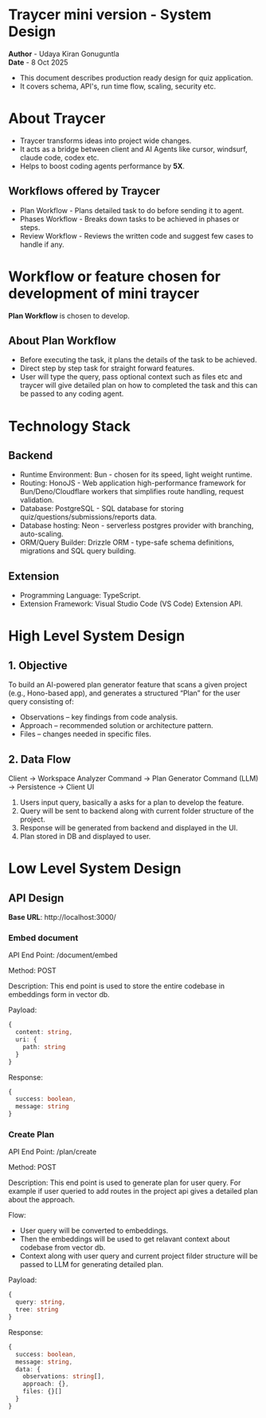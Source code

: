 # Traycer mini version - System Design

**Author** - Udaya Kiran Gonuguntla \
**Date** - 8 Oct 2025

- This document describes production ready design for quiz application.
- It covers schema, API's, run time flow, scaling, security etc.

# About Traycer
- Traycer transforms ideas into project wide changes.
- It acts as a bridge between client and AI Agents like cursor, windsurf, claude code, codex etc.
- Helps to boost coding agents performance by **5X**.

## Workflows offered by Traycer
- Plan Workflow - Plans detailed task to do before sending it to agent.
- Phases Workflow - Breaks down tasks to be achieved in phases or steps.
- Review Workflow - Reviews the written code and suggest few cases to handle if any.

# Workflow or feature chosen for development of mini traycer
**Plan Workflow** is chosen to develop.

## About Plan Workflow
- Before executing the task, it plans the details of the task to be achieved.
- Direct step by step task for straight forward features.
- User will type the query, pass optional context such as files etc and traycer will give detailed plan on how to completed the task and this can be passed to any coding agent.

# Technology Stack

## Backend
- Runtime Environment: Bun - chosen for its speed, light weight runtime.
- Routing: HonoJS - Web application high-performance framework for Bun/Deno/Cloudflare workers that simplifies route handling, request validation.
- Database: PostgreSQL - SQL database for storing quiz/questions/submissions/reports data.
- Database hosting: Neon - serverless postgres provider with branching, auto-scaling.
- ORM/Query Builder: Drizzle ORM - type-safe schema definitions, migrations and SQL query building.

## Extension
- Programming Language: TypeScript.
- Extension Framework: Visual Studio Code (VS Code) Extension API.

# High Level System Design

## 1. Objective

To build an AI-powered plan generator feature that scans a given project (e.g., Hono-based app), and generates a structured “Plan” for the user query consisting of:
- Observations – key findings from code analysis.
- Approach – recommended solution or architecture pattern.
- Files – changes needed in specific files.

## 2. Data Flow

Client → Workspace Analyzer Command → Plan Generator Command (LLM) → Persistence → Client UI

1. Users input query, basically a asks for a plan to develop the feature.
2. Query will be sent to backend along with current folder structure of the project.
3. Response will be generated from backend and displayed in the UI.
4. Plan stored in DB and displayed to user.

# Low Level System Design

## API Design
**Base URL**: http://localhost:3000/

### Embed document

API End Point: /document/embed

Method: POST

Description: This end point is used to store the entire codebase in embeddings form in vector db.

Payload:
```ts
{
  content: string,
  uri: {
    path: string
  }
}
```

Response:
```ts
{
  success: boolean,
  message: string
}
```

### Create Plan

API End Point: /plan/create

Method: POST

Description: This end point is used to generate plan for user query. For example if user queried to add routes in the project api gives a detailed plan about the approach.

Flow:
- User query will be converted to embeddings.
- Then the embeddings will be used to get relavant context about codebase from vector db.
- Context along with user query and current project filder structure will be passed to LLM for generating detailed plan.



Payload:
```ts
{
  query: string,
  tree: string
}
```

Response:
```ts
{
  success: boolean,
  message: string,
  data: {
    observations: string[],
    approach: {},
    files: {}[]
  }
}
```

